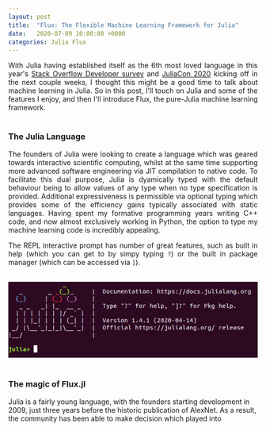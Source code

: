 ```yaml
---
layout: post
title:  "Flux: The Flexible Machine Learning Framework for Julia"
date:   2020-07-09 10:00:00 +0000
categories: Julia Flux
---
```


<div style="text-align: justify">
With Julia having established itself as the 6th most loved language in this year's <a href="https://insights.stackoverflow.com/survey/2020#technology-most-loved-dreaded-and-wanted-languages">Stack Overflow Developer survey</a> and <a href="https://juliacon.org/2020/">JuliaCon 2020</a> kicking off in the next couple weeks, I thought this might be a good time to talk about machine learning in Julia. So in this post, I'll touch on Julia and some of the features I enjoy, and then I'll introduce Flux, the pure-Julia machine learning framework.
</div>
<br/>


### The Julia Language
<div style="text-align: justify"><p>
The founders of Julia were looking to create a language which was geared towards interactive scientific computing, whilst at the same time supporting more advanced software engineering via JIT compilation to native code. To facilitate this dual purpose, Julia is dyamically typed with the default behaviour being to allow values of any type when no type specification is provided. Additional expressiveness is permissible via optional typing which provides some of the efficiency gains typically associated with static languages. Having spent my formative programming years writing C++ code, and now almost exclusively working in Python, the option to type my machine learning code is incredibly appealing.
</p>
<p>
The REPL interactive prompt has number of great features, such as built in help (which you can get to by simpy typing <code>?</code>) or the built in package manager (which can be accessed via <code>]</code>).
</p>
</div>
<br/>

<div style="text-align:center"><img src="/post_pdfs/machine_learning_in_julia/REPL.png" />
</div><br/>

### The magic of Flux.jl

Julia is a fairly young language, with the founders starting development in 2009, just three years before the historic publication of AlexNet. As a result, the community has been able to make decision which played into  



